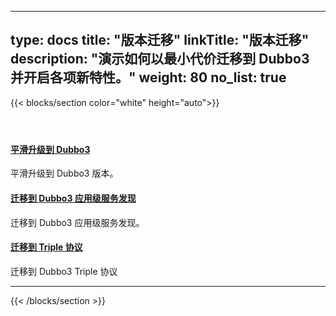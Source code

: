 
---
type: docs
title: "版本迁移"
linkTitle: "版本迁移"
description: "演示如何以最小代价迁移到 Dubbo3 并开启各项新特性。"
weight: 80
no_list: true
---

{{< blocks/section color="white" height="auto">}}
<div class="td-content list-page">
    <div class="lead"></div><header class="article-meta">
    </header><div class="row">
    <div class="col-sm col-md-6 mb-4 mb-md-0">
        <div class="h-100 card shadow" href="#">
            <div class="card-body">
                <h4 class="card-title">
                     <a href='{{< relref "./2to3/" >}}'>平滑升级到 Dubbo3 </a> 
                </h4>
                <p>平滑升级到 Dubbo3 版本。</p>
            </div>
        </div>
    </div>
    <div class="col-sm col-md-6 mb-4 mb-md-0">
        <div class="h-100 card shadow">
            <div class="card-body">
                <h4 class="card-title">
                     <a href='{{< relref "./service-discovery-samples/" >}}'>迁移到 Dubbo3 应用级服务发现</a>
                </h4>
                <p>迁移到 Dubbo3 应用级服务发现。</p>
            </div>
        </div>
    </div>
    <div class="col-sm col-md-6 mb-4 mb-md-0">
        <div class="h-100 card shadow">
            <div class="card-body">
                <h4 class="card-title">
                     <a href='{{< relref "./migration-triple/" >}}'>迁移到 Triple 协议</a>
                </h4>
                <p>迁移到 Dubbo3 Triple 协议</p>
            </div>
        </div>
    </div>
</div>
<hr>
</div>

{{< /blocks/section >}}